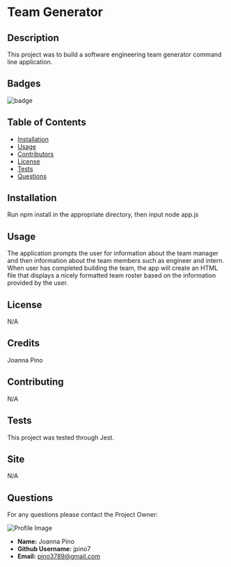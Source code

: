 
# Team Generator

## Description
This project was to build a software engineering team generator command line application.

## Badges
![badge](https://img.shields.io/github/languages/top/jpino7/READMEgenerator)

## Table of Contents
- [Installation](#installation)
- [Usage](#usage)
- [Contributors](#contributing)
- [License](#license)
- [Tests](#tests)
- [Questions](#questions)

## Installation
Run npm install in the appropriate directory, then input node app.js

## Usage
The application prompts the user for information about the team manager and then information about the team members such as engineer and intern. When user has completed building the team, the app will create an HTML file that displays a nicely formatted team roster based on the information provided by the user.

## License
N/A

## Credits
Joanna Pino

## Contributing
N/A

## Tests
This project was tested through Jest.

## Site
N/A

## Questions
For any questions please contact the Project Owner: 

![Profile Image](https://avatars3.githubusercontent.com/u/59301610?v=4)

- **Name:** Joanna Pino
- **Github Username:** jpino7
- **Email:** pino3789@gmail.com
